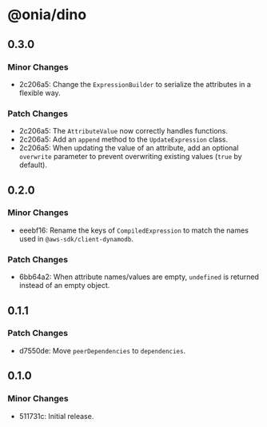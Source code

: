 # @onia/dino

## 0.3.0

### Minor Changes

- 2c206a5: Change the `ExpressionBuilder` to serialize the attributes in a flexible way.

### Patch Changes

- 2c206a5: The `AttributeValue` now correctly handles functions.
- 2c206a5: Add an `append` method to the `UpdateExpression` class.
- 2c206a5: When updating the value of an attribute, add an optional `overwrite` parameter to prevent overwriting existing values (`true` by default).

## 0.2.0

### Minor Changes

- eeebf16: Rename the keys of `CompiledExpression` to match the names used in `@aws-sdk/client-dynamodb`.

### Patch Changes

- 6bb64a2: When attribute names/values are empty, `undefined` is returned instead of an empty object.

## 0.1.1

### Patch Changes

- d7550de: Move `peerDependencies` to `dependencies`.

## 0.1.0

### Minor Changes

- 511731c: Initial release.
